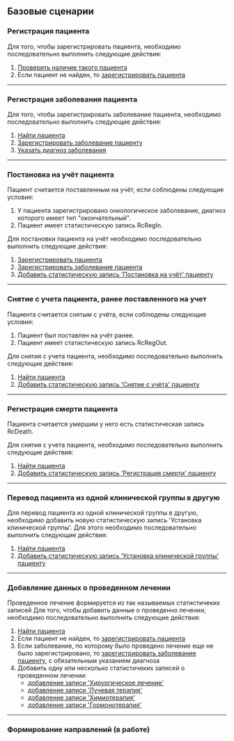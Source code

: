 ## Базовые сценарии

<a name="regPat"/>

### Регистрация пациента

Для того, чтобы зарегистрировать пациента, необходимо последовательно выполнить следующие действия:

1. [Проверить наличие такого пациента](../methods/patient/search/index.md)
2. Если пациент не найден, то [зарегистрировать пациента](../methods/patient/add/index.md)

---
<a name="regEhr"/>

### Регистрация заболевания пациента

Для того, чтобы зарегистрировать заболевание пациента, необходимо последовательно выполнить следующие действия:

1. [Найти пациента](../methods/patient/search/index.md)
2. [Зарегистрировать заболевание пациенту](../methods/ehr/add/index.md)
2. [Указать диагноз заболевания](../methods/ehr/record/add/RcDz/index.md)

---
<a name="regIn"/>

### Постановка на учёт пациента

Пациент считается поставленным на учёт, если соблюдены следующие условия:
1. У пациента зарегистрировано онкологическое заболевание, диагноз которого имеет тип "окончательный".
2. Пациент имеет статистическую запись RcRegIn.

Для постановки пациента на учёт необходимо последовательно выполнить следующие действия:
1. [Зарегистрировать пациента](#регистрация-пациента)
2. [Зарегистрировать заболевание пациента](#регистрация-заболевания-пациента)
3. [Добавить статистическую запись 'Постановка на учёт' пациенту](../methods/patient/record/add/RcRegIn/index.md)

---
<a name="regOut"/>

### Снятие с учета пациента, ранее поставленного на учет

Пациента считается снятым с учёта, если соблюдены следующие условия:
1. Пациент был поставлен на учёт ранее. <!-- todo проверить поведение системы -->
2. Пациент имеет статистическую запись RcRegOut.

Для снятия с учета пациента, необходимо последовательно выполнить следующие действия:
1. [Найти пациента](../methods/patient/search/index.md)
2. [Добавить статистическую запись 'Снятие с учёта' пациенту](../methods/patient/record/add/RcRegOut/index.md)

---
<a name="regDeath"/>

### Регистрация смерти пациента

Пациента считается умершим у него есть статистическая запись RcDeath.

Для снятия с учета пациента, необходимо последовательно выполнить следующие действия:
1. [Найти пациента](../methods/patient/search/index.md)
2. [Добавить статистическую запись 'Регистрация смерти' пациенту](../methods/patient/record/add/RcDeath/index.md)

---
<a name="regClinicalGroup"/>

### Перевод пациента из одной клинической группы в другую

Для перевод пациента из одной клинической группы в другую, необходимо добавить новую статистическую запись 'Установка клинической группы'. Для этого необходимо последовательно выполнить следующие действия:
1. [Найти пациента](../methods/patient/search/index.md)
2. [Добавить статистическую запись 'Установка клинической группы' пациенту](../methods/patient/record/add/RcClinicalGroup/index.md)

---
<a name="regEhrRc"/>

### Добавление данных о проведенном лечении

Проведенное лечение формируется из так называемых статистичеких записей
Для того, чтобы добавить данные о проведенно лечении, необходимо последовательно выполнить следующие действия:

1. [Найти пациента](../methods/patient/search/index.md)
2. Если пациент не найден, то [зарегистрировать пациента](#регистрация-пациента)
2. Если заболевание, по которому было проведено лечение еще не было зарегистрировано, то [зарегистрировать заболевание пациенту](#регистрация-заболевания-пациента), с обязательным указанием диагноза
2. Добавить одну или несколько статистичеких записей о проведенном лечении:
    * [добавление записи 'Хирургическое лечение'](../methods/ehr/record/add/RcOper/index.md) 
    * [добавление записи 'Лучевая терапия'](../methods/ehr/record/add/RcRay/index.md) 
    * [добавление записи 'Химиотерапия'](../methods/ehr/record/add/RcChem/index.md) 
    * [добавление записи 'Гормонотерапия'](../methods/ehr/record/add/RcHorm/index.md) 

---
<a name="regRef"/>

### Формирование направлений (в работе)
